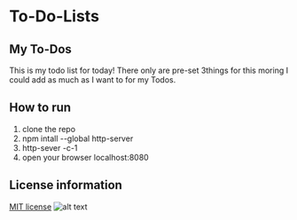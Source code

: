 # To-Do-Lists
## My To-Dos 

This is my todo list for today!
There only are pre-set 3things for this moring I could add as much as I want to for my Todos.

## How to run 
1. clone the repo
2. npm intall --global http-server
3. http-sever -c-1
4. open your browser localhost:8080

## License information
[MIT license](http://choosealicense.com/licenses/mit)
![alt text](Pictures/todo-lists.png)


